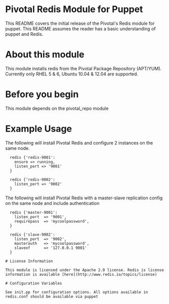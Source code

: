# Pivotal Redis Module for Puppet

This README covers the initial release of the Pivotal's Redis module for puppet. This README assumes the reader has a basic understanding of puppet and Redis.

# About this module

This module installs redis from the Pivotal Package Repository (APT/YUM). Currently only RHEL 5 & 6, Ubuntu 10.04 & 12.04 are supported. 

# Before you begin

This module depends on the pivotal\_repo module

# Example Usage

The following will install Pivotal Redis and configure 2 instances on the same node.
```puppet
  redis {'redis-9001':
    ensure => running,
    listen_port => '9001'
  }

  redis {'redis-9002':
    listen_port => '9002'
  }

```

The following will install Pivotal Redis with a master-slave replication config on the same node and include authentication
```puppet
  redis {'master-9001':
    listen_port  => '9001',
    requirepass  => 'mycoolpassword',
  }

  redis {'slave-9002':
    listen_port  => '9002',
    masterauth   => 'mycoolpassword',
    slaveof      => '127.0.0.1 9001'
  }

# License Information

This module is licensed under the Apache 2.0 license. Redis is license information is available [here](http://www.redis.io/topics/license)

# Configuration Variables

See init.pp for configuration options. All options available in redis.conf should be available via puppet

